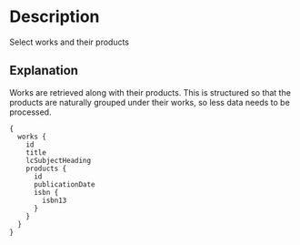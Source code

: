 # Description

Select works and their products

## Explanation

Works are retrieved along with their products. This is structured so that the products are naturally grouped under their works, so less data needs to be processed.

```gql
{
  works {
    id
    title
    lcSubjectHeading
    products {
      id
      publicationDate
      isbn {
        isbn13
      }
    }
  }
}
```
